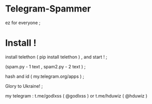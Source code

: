 # Telegram-Spammer
ez for everyone ; 
 
# Install ! 
 install telethon ( pip install telethon ) , and start ! ; 
 
(spam.py - 1 text , spam2.py  - 2 text ) ;
 
 hash and id ( my.telegram.org/apps ) ;
 
 Glory to Ukraine! ;
 
my telegram : t.me/godlxss ( @godlxss ) or t.me/hduwiz ( @hduwiz ) 
